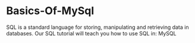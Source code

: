 # Basics-Of-MySql
SQL is a standard language for storing, manipulating and retrieving data in databases.  Our SQL tutorial will teach you how to use SQL in: MySQL
